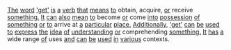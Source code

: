 [The](./the.md) [word](./word.md) ['get'](./get.md) [is](./is.md) [a](./a.md) [verb](./verb.md) [that](./that.md) [means](./means.md) [to](./to.md) obtain, acquire, [or](./or.md) receive [something.](./something.md) [It](./it.md) [can](./can.md) [also](./also.md) [mean](./mean.md) [to](./to.md) become [or](./or.md) come [into](./into.md) [possession](./possession.md) [of](./of.md) [something](./something.md) [or](./or.md) [to](./to.md) arrive at [a](./a.md) [particular](./particular.md) [place.](./place.md) [Additionally,](./additionally.md) ['get'](./get.md) [can](./can.md) [be](./be.md) [used](./used.md) [to](./to.md) [express](./express.md) [the](./the.md) [idea](./idea.md) [of](./of.md) [understanding](./understanding.md) [or](./or.md) comprehending [something.](./something.md) [It](./it.md) [has](./has.md) [a](./a.md) wide range [of](./of.md) uses [and](./and.md) [can](./can.md) [be](./be.md) [used](./used.md) [in](./in.md) [various](./various.md) contexts.
